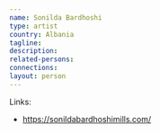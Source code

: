 ```yaml
---
name: Sonilda Bardhoshi
type: artist
country: Albania
tagline:
description:
related-persons:
connections:
layout: person
---
```

Links:
* <https://sonildabardhoshimills.com/>
